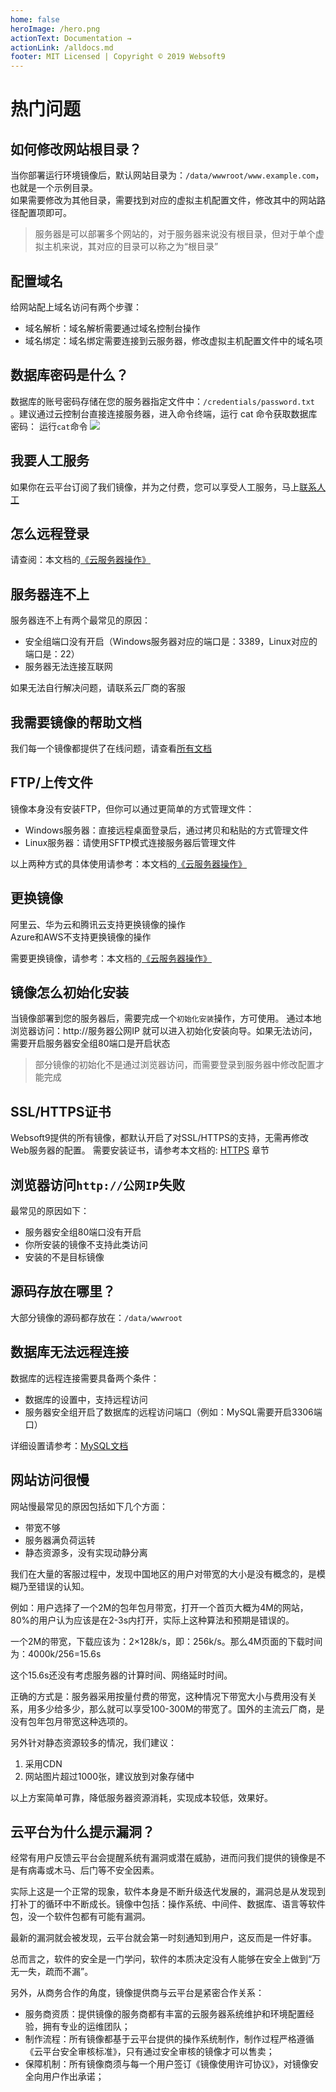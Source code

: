 ```yaml
---
home: false
heroImage: /hero.png
actionText: Documentation →
actionLink: /alldocs.md
footer: MIT Licensed | Copyright © 2019 Websoft9
---
```


# 热门问题

## 如何修改网站根目录？

当你部署运行环境镜像后，默认网站目录为：`/data/wwwroot/www.example.com`，也就是一个示例目录。  
如果需要修改为其他目录，需要找到对应的虚拟主机配置文件，修改其中的网站路径配置项即可。

> 服务器是可以部署多个网站的，对于服务器来说没有根目录，但对于单个虚拟主机来说，其对应的目录可以称之为“根目录”

## 配置域名

给网站配上域名访问有两个步骤：
* 域名解析：域名解析需要通过域名控制台操作
* 域名绑定：域名绑定需要连接到云服务器，修改虚拟主机配置文件中的域名项

## 数据库密码是什么？

数据库的账号密码存储在您的服务器指定文件中：`/credentials/password.txt`  。建议通过云控制台直接连接服务器，进入命令终端，运行 cat 命令获取数据库密码： 运行`cat`命令
![](https://libs.websoft9.com/Websoft9/DocsPicture/zh/common/catdbpassword-websoft9.png)

## 我要人工服务

如果你在云平台订阅了我们镜像，并为之付费，您可以享受人工服务，马上[联系人工](https://support.websoft9.com/zh/contact.html)

## 怎么远程登录

请查阅：本文档的[《云服务器操作》](/zh/tech-instance.md)

## 服务器连不上

服务器连不上有两个最常见的原因：

* 安全组端口没有开启（Windows服务器对应的端口是：3389，Linux对应的端口是：22）
* 服务器无法连接互联网

如果无法自行解决问题，请联系云厂商的客服

## 我需要镜像的帮助文档

我们每一个镜像都提供了在线问题，请查看[所有文档](https://support.websoft9.com/zh/alldocs.html)

## FTP/上传文件

镜像本身没有安装FTP，但你可以通过更简单的方式管理文件：

* Windows服务器：直接远程桌面登录后，通过拷贝和粘贴的方式管理文件
* Linux服务器：请使用SFTP模式连接服务器后管理文件

以上两种方式的具体使用请参考：本文档的[《云服务器操作》](/zh/tech-instance.md)

## 更换镜像

阿里云、华为云和腾讯云支持更换镜像的操作  
Azure和AWS不支持更换镜像的操作

需要更换镜像，请参考：本文档的[《云服务器操作》](/zh/tech-instance.md)


## 镜像怎么初始化安装

当镜像部署到您的服务器后，需要完成一个`初始化安装`操作，方可使用。
通过本地浏览器访问：http://服务器公网IP 就可以进入初始化安装向导。如果无法访问，需要开启服务器安全组80端口是开启状态

> 部分镜像的初始化不是通过浏览器访问，而需要登录到服务器中修改配置才能完成

## SSL/HTTPS证书

Websoft9提供的所有镜像，都默认开启了对SSL/HTTPS的支持，无需再修改Web服务器的配置。
需要安装证书，请参考本文档的: [HTTPS](/zh/tech-https.md) 章节


## 浏览器访问`http://公网IP`失败

最常见的原因如下：

* 服务器安全组80端口没有开启
* 你所安装的镜像不支持此类访问
* 安装的不是目标镜像


## 源码存放在哪里？

大部分镜像的源码都存放在：`/data/wwwroot`


## 数据库无法远程连接

数据库的远程连接需要具备两个条件：

* 数据库的设置中，支持远程访问
* 服务器安全组开启了数据库的远程访问端口（例如：MySQL需要开启3306端口）

详细设置请参考：[MySQL文档](https://support.websoft9.com/mysql/zh)


## 网站访问很慢

网站慢最常见的原因包括如下几个方面：

* 带宽不够
* 服务器满负荷运转
* 静态资源多，没有实现动静分离

我们在大量的客服过程中，发现中国地区的用户对带宽的大小是没有概念的，是模糊乃至错误的认知。  

例如：用户选择了一个2M的包年包月带宽，打开一个首页大概为4M的网站，80%的用户认为应该是在2-3s内打开，实际上这种算法和预期是错误的。

一个2M的带宽，下载应该为：2×128k/s，即：256k/s。那么4M页面的下载时间为：4000k/256=15.6s

这个15.6s还没有考虑服务器的计算时间、网络延时时间。

正确的方式是：服务器采用按量付费的带宽，这种情况下带宽大小与费用没有关系，用多少给多少，那么就可以享受100-300M的带宽了。国外的主流云厂商，是没有包年包月带宽这种选项的。

另外针对静态资源较多的情况，我们建议：

1. 采用CDN
2. 网站图片超过1000张，建议放到对象存储中

以上方案简单可靠，降低服务器资源消耗，实现成本较低，效果好。

## 云平台为什么提示漏洞？

经常有用户反馈云平台会提醒系统有漏洞或潜在威胁，进而问我们提供的镜像是不是有病毒或木马、后门等不安全因素。

实际上这是一个正常的现象，软件本身是不断升级迭代发展的，漏洞总是从发现到打补丁的循环中不断成长。镜像中包括：操作系统、中间件、数据库、语言等软件包，没一个软件包都有可能有漏洞。

最新的漏洞就会被发现，云平台就会第一时刻通知到用户，这反而是一件好事。

总而言之，软件的安全是一门学问，软件的本质决定没有人能够在安全上做到“万无一失，疏而不漏”。

另外，从商务合作的角度，镜像提供商与云平台是紧密合作关系：

* 服务商资质：提供镜像的服务商都有丰富的云服务器系统维护和环境配置经验，拥有专业的运维团队；
* 制作流程：所有镜像都基于云平台提供的操作系统制作，制作过程严格遵循《云平台安全审核标准》，只有通过安全审核的镜像才可以售卖；
* 保障机制：所有镜像商须与每一个用户签订《镜像使用许可协议》，对镜像安全向用户作出承诺；
